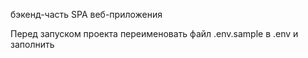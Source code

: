 бэкенд-часть SPA веб-приложения

Перед запуском проекта переименовать файл .env.sample в .env и заполнить